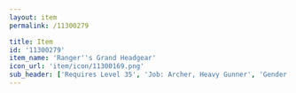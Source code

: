 ```yaml
---
layout: item
permalink: /11300279

title: Item
id: '11300279'
item_name: 'Ranger''s Grand Headgear'
icon_url: 'item/icon/11300169.png'
sub_header: ['Requires Level 35', 'Job: Archer, Heavy Gunner', 'Gender: All']
---
```

